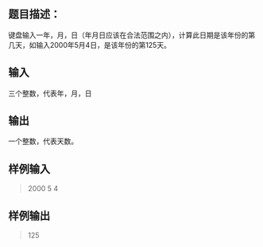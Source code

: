 ## 题目描述： 
键盘输入一年，月，日（年月日应该在合法范围之内），计算此日期是该年份的第几天，如输入2000年5月4日，是该年份的第125天。 

## 输入
三个整数，代表年，月，日 

## 输出
一个整数，代表天数。 

## 样例输入
> 2000 5 4

## 样例输出
> 125
